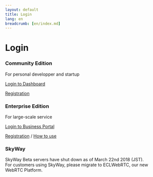 ```yaml
---
layout: default
title: Login
lang: en
breadcrumb: [en/index.md]
---
```


# Login

<div id="login-div" class="row row-for-slim-card">
  <div class="col-12 col-md-6 col-lg-4">
    <div class="card">
      <div class="card-body">
        <h3 class="card-title">Community Edition</h3>
        <p class="card-text">For personal developper and startup</p>
        <p><a href="https://console-webrtc-free.ecl.ntt.com/users/login" class="btn btn-primary">Login to Dashboard</a></p>
        <p class="m-0"><a href="https://console-webrtc-free.ecl.ntt.com/users/registration">Registration</a></p>
      </div>
    </div>
  </div>
  <div class="col-12 col-md-6 col-lg-4">
    <div class="card">
      <div class="card-body">
        <h3 class="card-title">Enterprise Edition</h3>
        <p class="card-text">For large-scale service</p>
        <p><a href="https://b-portal.ntt.com/" class="btn btn-outline-primary">Login to Business Portal</a></p>
        <p class="m-0"><a href="./contactus.html">Registration</a> / <a href="https://ecl.ntt.com/en/documents/tutorials/rsts/CustomerPortal/index.html">How to use</a></p>
      </div>
    </div>
  </div>
  <div class="col-12 col-md-6 col-lg-4">
    <div class="card">
      <div class="card-body">
        <h3 class="card-title">SkyWay</h3>
        <p class="card-text">SkyWay Beta servers have shut down as of March 22nd 2018 (JST).<br>
        For customers using SkyWay, please migrate to ECLWebRTC, our new WebRTC Platform.</p>
      </div>
    </div>
  </div>
</div>
